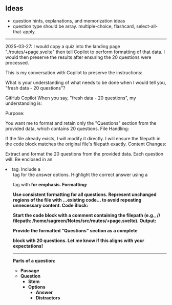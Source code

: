 ## Ideas
- question hints, explanations, and memorization ideas
- question type should be array. multiple-choice, flashcard, select-all-that-apply.

---

2025-03-27: I would copy a quiz into the landing page "./routes/+page.svelte" then tell Copilot to perform formatting of that data. I would then preserve the results after ensuring the 20 questions were processed.

This is my conversation with Copilot to preserve the instructions:

What is your understanding of what needs to be done when I would tell you, "fresh data - 20 questions"?

GitHub Copilot
When you say, "fresh data - 20 questions", my understanding is:

Purpose:

You want me to format and retain only the "Questions" section from the provided data, which contains 20 questions.
File Handling:

If the file already exists, I will modify it directly.
I will ensure the filepath in the code block matches the original file's filepath exactly.
Content Changes:

Extract and format the 20 questions from the provided data.
Each question will:
Be enclosed in an <li> tag.
Include a <ul> tag for the answer options.
Highlight the correct answer using a <p> tag with <strong> for emphasis.
Formatting:

Use consistent formatting for all questions.
Represent unchanged regions of the file with ...existing code... to avoid repeating unnecessary content.
Code Block:

Start the code block with a comment containing the filepath (e.g., // filepath: /home/sagreen/Notes/src/routes/+page.svelte).
Output:

Provide the formatted "Questions" section as a complete <section> block with 20 questions.
Let me know if this aligns with your expectations!

---

Parts of a question:
- Passage
- Question
    - Stem
    - Options
        - Answer
        - Distractors
    

